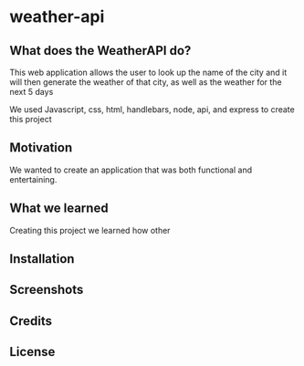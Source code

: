 # weather-api

## What does the WeatherAPI do?

This web application allows the user to look up the name of the city and it will then generate the weather of that city, as well as the weather for the next 5 days

We used Javascript, css, html, handlebars, node, api, and express to create this project

## Motivation

We wanted to create an application that was both functional and entertaining.

## What we learned

Creating this project we learned how other

## Installation

## Screenshots

## Credits

## License

